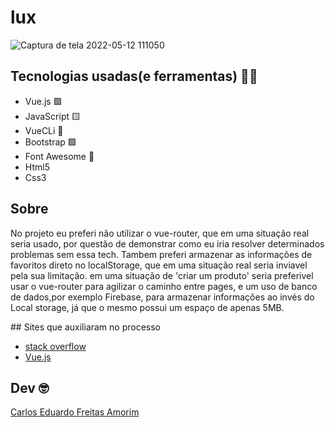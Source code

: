 # lux

![Captura de tela 2022-05-12 111050](https://user-images.githubusercontent.com/93801199/168096122-381e7030-7779-438f-abd8-504af1f9f064.jpg)

## Tecnologias usadas(e ferramentas) 🧑‍💻

- Vue.js 🟩
- JavaScript 🟨
- VueCLi 🍏
- Bootstrap 🟪
- Font Awesome 📝
- Html5 
- Css3

## Sobre

<p>
  No projeto eu preferi não utilizar o vue-router, que em uma situação real seria usado, por questão de demonstrar como eu iria resolver determinados problemas sem essa tech.
  Tambem preferi armazenar as informações de favoritos direto no localStorage, que em uma situação real seria inviavel pela sua limitação.
  em uma situação de 'criar um produto' seria preferivel usar o vue-router para agilizar o caminho entre pages, e um uso de banco de dados,por exemplo Firebase, para armazenar informações ao invés do Local storage, já que o mesmo possui um espaço de apenas 5MB.
</p>
## Sites que auxiliaram no processo

- [stack overflow](https://stackoverflow.com/)
- [Vue.js](https://vuejs.org/guide/introduction.html)


## Dev 🤓

[Carlos Eduardo Freitas Amorim](https://www.linkedin.com/in/carlos-eduardo-freitas-amorim-13102719b/)
